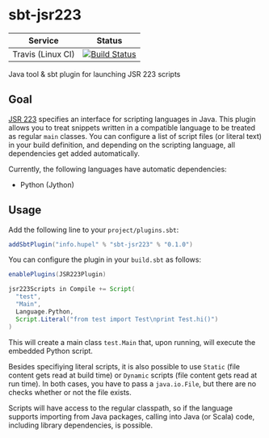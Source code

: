 # sbt-jsr223

| Service                   | Status |
| ------------------------- | ------ |
| Travis (Linux CI)         | [![Build Status](https://travis-ci.org/larsrh/sbt-jsr223.svg?branch=master)](https://travis-ci.org/larsrh/sbt-jsr223) |

Java tool &amp; sbt plugin for launching JSR 223 scripts

## Goal

[JSR 223](https://www.jcp.org/en/jsr/detail?id=223) specifies an interface for scripting languages in Java.
This plugin allows you to treat snippets written in a compatible language to be treated as regular `main` classes.
You can configure a list of script files (or literal text) in your build definition, and depending on the scripting language, all dependencies get added automatically.

Currently, the following languages have automatic dependencies:
* Python (Jython)

## Usage

Add the following line to your `project/plugins.sbt`:

```scala
addSbtPlugin("info.hupel" % "sbt-jsr223" % "0.1.0")
```

You can configure the plugin in your `build.sbt` as follows:

```scala
enablePlugins(JSR223Plugin)

jsr223Scripts in Compile += Script(
  "test",
  "Main",
  Language.Python,
  Script.Literal("from test import Test\nprint Test.hi()")
)
```

This will create a main class `test.Main` that, upon running, will execute the embedded Python script.

Besides specifiying literal scripts, it is also possible to use `Static` (file content gets read at build time) or `Dynamic` scripts (file content gets read at run time).
In both cases, you have to pass a `java.io.File`, but there are no checks whether or not the file exists.

Scripts will have access to the regular classpath, so if the language supports importing from Java packages, calling into Java (or Scala) code, including library dependencies, is possible.
